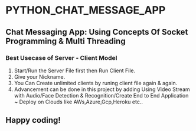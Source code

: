 # PYTHON_CHAT_MESSAGE_APP

<h2>Chat Messaging App: Using Concepts Of Socket Programming & Multi Threading</h2>
<h3>Best Usecase of Server - Client Model</h3>

1. Start/Run the Server File first then Run Client File.
2. Give your Nickname.
3. You Can Create unlimited clients by runing client file again & again.
4. Advancement can be done in this project by adding Using Video Stream with Audio/Face Detection & Recognition/Create End to End Application ~ Deploy on Clouds like AWs,Azure,Gcp,Heroku etc.. 

## Happy coding!